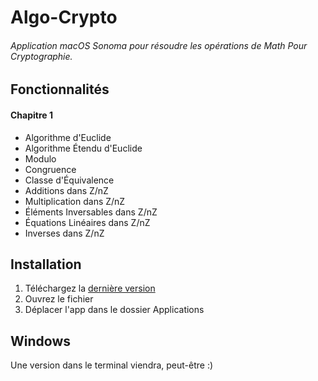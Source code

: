 # Algo-Crypto

###### Application macOS Sonoma pour résoudre les opérations de Math Pour Cryptographie.


## Fonctionnalités

#### Chapitre 1
- Algorithme d'Euclide
- Algorithme Étendu d'Euclide
- Modulo
- Congruence
- Classe d'Équivalence
- Additions dans Z/nZ
- Multiplication dans Z/nZ
- Éléments Inversables dans Z/nZ
- Équations Linéaires dans Z/nZ
- Inverses dans Z/nZ


## Installation

1. Téléchargez la [dernière version]()
2. Ouvrez le fichier
3. Déplacer l'app dans le dossier Applications


## Windows

Une version dans le terminal viendra, peut-être :)
